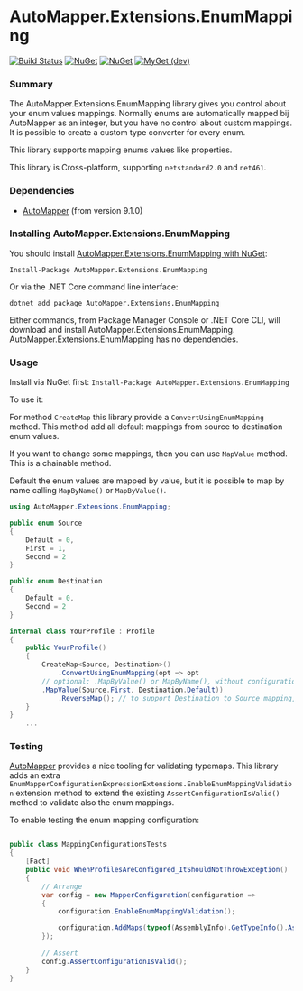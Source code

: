 AutoMapper.Extensions.EnumMapping
===========
[![Build Status](https://ci.appveyor.com/api/projects/status/github/automapper/automapper.extensions.enummapping?branch=master&svg=true)](https://ci.appveyor.com/project/jbogard/automapper-extensions-enummapping) 
[![NuGet](https://img.shields.io/nuget/dt/AutoMapper.Extensions.EnumMapping.svg)](https://www.nuget.org/packages/AutoMapper.Extensions.EnumMapping) 
[![NuGet](https://img.shields.io/nuget/vpre/AutoMapper.Extensions.EnumMapping.svg)](https://www.nuget.org/packages/AutoMapper.Extensions.EnumMapping)
[![MyGet (dev)](https://img.shields.io/myget/automapperdev/v/AutoMapper.Extensions.EnumMapping.svg)](http://myget.org/gallery/automapperdev)

### Summary

The AutoMapper.Extensions.EnumMapping library gives you control about your enum values mappings. Normally enums are automatically mapped bij AutoMapper as an integer, but you have no control about custom mappings. It is possible to create a custom type converter for every enum.

This library supports mapping enums values like properties.

This library is Cross-platform, supporting `netstandard2.0` and `net461`.

### Dependencies

- [AutoMapper](https://www.nuget.org/packages/AutoMapper/) (from version 9.1.0)

### Installing AutoMapper.Extensions.EnumMapping

You should install [AutoMapper.Extensions.EnumMapping with NuGet](https://www.nuget.org/packages/AutoMapper.Extensions.EnumMapping):

    Install-Package AutoMapper.Extensions.EnumMapping

Or via the .NET Core command line interface:

    dotnet add package AutoMapper.Extensions.EnumMapping

Either commands, from Package Manager Console or .NET Core CLI, will download and install AutoMapper.Extensions.EnumMapping. AutoMapper.Extensions.EnumMapping has no dependencies. 

### Usage
Install via NuGet first:
`Install-Package AutoMapper.Extensions.EnumMapping`

To use it:

For method `CreateMap` this library provide a `ConvertUsingEnumMapping` method. This method add all default mappings from source to destination enum values.

If you want to change some mappings, then you can use `MapValue` method. This is a chainable method.

Default the enum values are mapped by value, but it is possible to map by name calling  `MapByName()` or  `MapByValue()`.

```csharp
using AutoMapper.Extensions.EnumMapping;

public enum Source
{
    Default = 0,
    First = 1,
    Second = 2
}

public enum Destination
{
    Default = 0,
    Second = 2
}

internal class YourProfile : Profile
{
    public YourProfile()
    {
        CreateMap<Source, Destination>()
            .ConvertUsingEnumMapping(opt => opt
		// optional: .MapByValue() or MapByName(), without configuration MapByValue is used
		.MapValue(Source.First, Destination.Default))
            .ReverseMap(); // to support Destination to Source mapping, including custom mappings of ConvertUsingEnumMapping
    }
}
    ...
```

### Testing

[AutoMapper](https://www.nuget.org/packages/AutoMapper/) provides a nice tooling for validating typemaps. This library adds an extra `EnumMapperConfigurationExpressionExtensions.EnableEnumMappingValidation` extension method to extend the existing `AssertConfigurationIsValid()` method to validate also the enum mappings.

To enable testing the enum mapping configuration:

```csharp

public class MappingConfigurationsTests
{
    [Fact]
    public void WhenProfilesAreConfigured_ItShouldNotThrowException()
    {
        // Arrange
        var config = new MapperConfiguration(configuration =>
        {
            configuration.EnableEnumMappingValidation();

            configuration.AddMaps(typeof(AssemblyInfo).GetTypeInfo().Assembly);
        });
		
        // Assert
        config.AssertConfigurationIsValid();
    }
}
```
